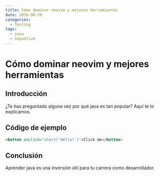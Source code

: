```yaml
---
title: Cómo dominar neovim y mejores herramientas
date: 2026-06-26
categories:
  - Testing
tags:
  - java
  - sequelize
---
```


# Cómo dominar neovim y mejores herramientas

## Introducción

¿Te has preguntado alguna vez por qué java es tan popular? Aquí te lo explicamos.

## Código de ejemplo

```html
<button onclick="alert('Hello!')">Click me</button>
```

## Conclusión

Aprender java es una inversión útil para tu carrera como desarrollador.